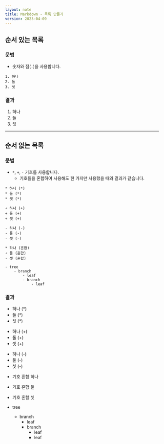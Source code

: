 ```yaml
---
layout: note
title: Markdown - 목록 만들기
version: 2023-04-09
---
```





## 순서 있는 목록



### 문법

- 숫자와 점(`.`)을 사용합니다.

```
1. 하나
2. 둘
3. 셋
```


### 결과

1. 하나
2. 둘
3. 셋




---




## 순서 없는 목록


### 문법

- `*`, `+`, `-` 기호를 사용합니다.
    - 기호들을 혼합하여 사용해도 한 가지만 사용했을 때와 결과가 같습니다.

```
* 하나 (*)
* 둘 (*)
* 셋 (*)

+ 하나 (+)
+ 둘 (+)
+ 셋 (+)

- 하나 (-)
- 둘 (-)
- 셋 (-)

* 하나 (혼합)
+ 둘 (혼합)
- 셋 (혼합)

- tree
    - branch
        - leaf
        - branch
            - leaf
```


### 결과

* 하나 (*)
* 둘 (*)
* 셋 (*)

+ 하나 (+)
+ 둘 (+)
+ 셋 (+)

- 하나 (-)
- 둘 (-)
- 셋 (-)

* 기호 혼합 하나
+ 기호 혼합 둘
- 기호 혼합 셋

- tree
    - branch
        - leaf
        - branch
            - leaf
            - leaf

